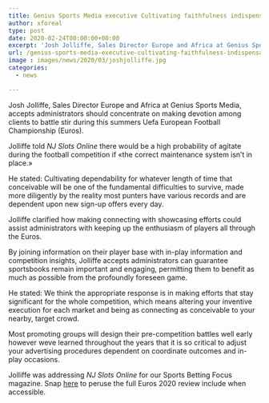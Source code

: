 ```yaml
---
title: Genius Sports Media executive Cultivating faithfulness indispensable for Euros success
author: xforeal 
type: post
date: 2020-02-24T00:00:00+00:00
excerpt: 'Josh Jolliffe, Sales Director Europe and Africa at Genius Sports Media, accepts administrators should concentrate on making faithfulness among clients to battle stir during this summers Uefa European Football Championship (Euros) '
url: /genius-sports-media-executive-cultivating-faithfulness-indispensable-for-euros-success/
image : images/news/2020/03/joshjolliffe.jpg
categories:
  - news

---
```

Josh Jolliffe, Sales Director Europe and Africa at Genius Sports Media, accepts administrators should concentrate on making devotion among clients to battle stir during this summers Uefa European Football Championship (Euros). 

Jolliffe told _NJ Slots Online_ there would be a high probability of agitate during the football competition if &#171;the correct maintenance system isn&#8217;t in place.&#187; 

He stated: Cultivating dependability for whatever length of time that conceivable will be one of the fundamental difficulties to survive, made more diligently by the reality most punters have various records and are dependent upon new sign-up offers every day. 

Jolliffe clarified how making connecting with showcasing efforts could assist administrators with keeping up the enthusiasm of players all through the Euros. 

By joining information on their player base with in-play information and competition insights, Jolliffe accepts administrators can guarantee sportsbooks remain important and engaging, permitting them to benefit as much as possible from the profoundly foreseen game. 

He stated: We think the appropriate response is in making efforts that stay significant for the whole competition, which means altering your inventive execution for each market and being as connecting as conceivable to your nearby, target crowd. 

Most promoting groups will design their pre-competition battles well early however weve learned throughout the years that it is so critical to adjust your advertising procedures dependent on coordinate outcomes and in-play occasions. 

Jolliffe was addressing _NJ Slots Online_ for our Sports Betting Focus magazine. Snap [here][1] to peruse the full Euros 2020 review include when accessible.

 [1]: #